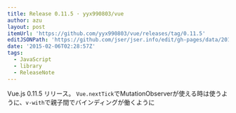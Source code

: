 ```yaml
---
title: Release 0.11.5 · yyx990803/vue
author: azu
layout: post
itemUrl: 'https://github.com/yyx990803/vue/releases/tag/0.11.5'
editJSONPath: 'https://github.com/jser/jser.info/edit/gh-pages/data/2015/02/index.json'
date: '2015-02-06T02:28:57Z'
tags:
  - JavaScript
  - library
  - ReleaseNote
---
```

Vue.js 0.11.5 リリース。
`Vue.nextTick`でMutationObserverが使える時は使うように、`v-with`で親子間でバインディングが働くように
